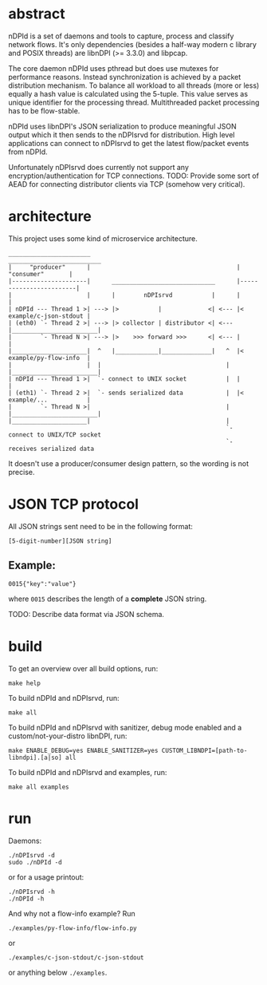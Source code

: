 # abstract

nDPId is a set of daemons and tools to capture, process and classify network flows.
It's only dependencies (besides a half-way modern c library and POSIX threads) are libnDPI (>= 3.3.0) and libpcap.

The core daemon nDPId uses pthread but does use mutexes for performance reasons.
Instead synchronization is achieved by a packet distribution mechanism.
To balance all workload to all threads (more or less) equally a hash value is calculated using the 5-tuple.
This value serves as unique identifier for the processing thread. Multithreaded packet processing has to be flow-stable.

nDPId uses libnDPI's JSON serialization to produce meaningful JSON output which it then sends to the nDPIsrvd for distribution.
High level applications can connect to nDPIsrvd to get the latest flow/packet events from nDPId.

Unfortunately nDPIsrvd does currently not support any encryption/authentication for TCP connections.
TODO: Provide some sort of AEAD for connecting distributor clients via TCP (somehow very critical).

# architecture

This project uses some kind of microservice architecture.

```text
_______________________                                         __________________________
|     "producer"      |                                         |       "consumer"       |
|---------------------|      _____________________________      |------------------------|
|                     |      |        nDPIsrvd           |      |                        |
| nDPId --- Thread 1 >| ---> |>           |             <| <--- |< example/c-json-stdout |
| (eth0) `- Thread 2 >| ---> |> collector | distributor <| <--- |________________________|
|        `- Thread N >| ---> |>    >>> forward >>>      <| <--- |                        |
|_____________________|  ^   |____________|______________|   ^  |< example/py-flow-info  |
|                     |  |                                   |  |________________________|
| nDPId --- Thread 1 >|  `- connect to UNIX socket           |  |                        |
| (eth1) `- Thread 2 >|  `- sends serialized data            |  |< example/...           |
|        `- Thread N >|                                      |  |________________________|
|_____________________|                                      |                            
                                                             `- connect to UNIX/TCP socket
                                                             `- receives serialized data  
```

It doesn't use a producer/consumer design pattern, so the wording is not precise.

# JSON TCP protocol

All JSON strings sent need to be in the following format:
```text
[5-digit-number][JSON string]
```

## Example:

```text
0015{"key":"value"}
```
where `0015` describes the length of a **complete** JSON string.

TODO: Describe data format via JSON schema.

# build

To get an overview over all build options, run:
```shell
make help
```

To build nDPId and nDPIsrvd, run:
```shell
make all
```

To build nDPId and nDPIsrvd with sanitizer, debug mode enabled and a custom/not-your-distro libnDPI, run:
```shell
make ENABLE_DEBUG=yes ENABLE_SANITIZER=yes CUSTOM_LIBNDPI=[path-to-libndpi].[a|so] all
```

To build nDPId and nDPIsrvd and examples, run:
```shell
make all examples
```

# run

Daemons:
```shell
./nDPIsrvd -d
sudo ./nDPId -d
```

or for a usage printout:
```shell
./nDPIsrvd -h
./nDPId -h
```

And why not a flow-info example?
Run
```shell
./examples/py-flow-info/flow-info.py
```

or
```shell
./examples/c-json-stdout/c-json-stdout
```

or anything below `./examples`.
